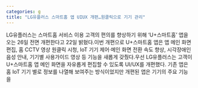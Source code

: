 ```yaml
---
categories: g
title: "LG유플러스 스마트홈 앱 UIUX 개편…원클릭으로 기기 관리"
---
```

LG유플러스는 스마트홈 서비스 이용 고객의 편의를 향상하기 위해 ‘U+스마트홈’ 앱을 오는 26일 전면 개편한다고 22일 밝혔다.이번 개편으로 U+스마트홈 앱은 앱 메인 화면 편집, 홈 CCTV 영상 원클릭 시청, IoT 기기 제어·메인 화면 전환 속도 향상, 시각장애인 음성 안내, 기기별 사용가이드 영상 등 기능을 새롭게 갖췄다.우선 LG유플러스는 고객이 U+스마트홈 앱 메인 화면을 자유롭게 편집할 수 있도록 UI/UX를 개편했다. 기존 앱은 홈 IoT 기기 별로 정보를 나열해 보여주는 방식이었지만 개편된 앱은 기기의 주요 기능을